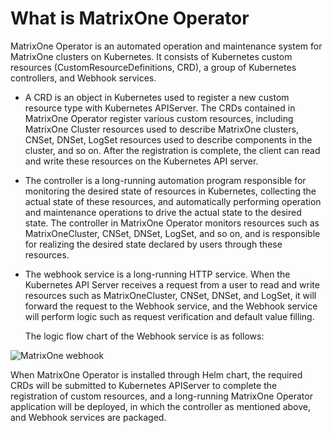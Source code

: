 # What is MatrixOne Operator

MatrixOne Operator is an automated operation and maintenance system for MatrixOne clusters on Kubernetes. It consists of Kubernetes custom resources (CustomResourceDefinitions, CRD), a group of Kubernetes controllers, and Webhook services.

- A CRD is an object in Kubernetes used to register a new custom resource type with Kubernetes APIServer. The CRDs contained in MatrixOne Operator register various custom resources, including MatrixOne Cluster resources used to describe MatrixOne clusters, CNSet, DNSet, LogSet resources used to describe components in the cluster, and so on. After the registration is complete, the client can read and write these resources on the Kubernetes API server.

- The controller is a long-running automation program responsible for monitoring the desired state of resources in Kubernetes, collecting the actual state of these resources, and automatically performing operation and maintenance operations to drive the actual state to the desired state. The controller in MatrixOne Operator monitors resources such as MatrixOneCluster, CNSet, DNSet, LogSet, and so on, and is responsible for realizing the desired state declared by users through these resources.

- The webhook service is a long-running HTTP service. When the Kubernetes API Server receives a request from a user to read and write resources such as MatrixOneCluster, CNSet, DNSet, and LogSet, it will forward the request to the Webhook service, and the Webhook service will perform logic such as request verification and default value filling.

   The logic flow chart of the Webhook service is as follows:

![MatrixOne webhook](https://github.com/matrixorigin/artwork/blob/main/docs/deploy/mo-operator.png?raw=true)

When MatrixOne Operator is installed through Helm chart, the required CRDs will be submitted to Kubernetes APIServer to complete the registration of custom resources, and a long-running MatrixOne Operator application will be deployed, in which the controller as mentioned above, and Webhook services are packaged.
